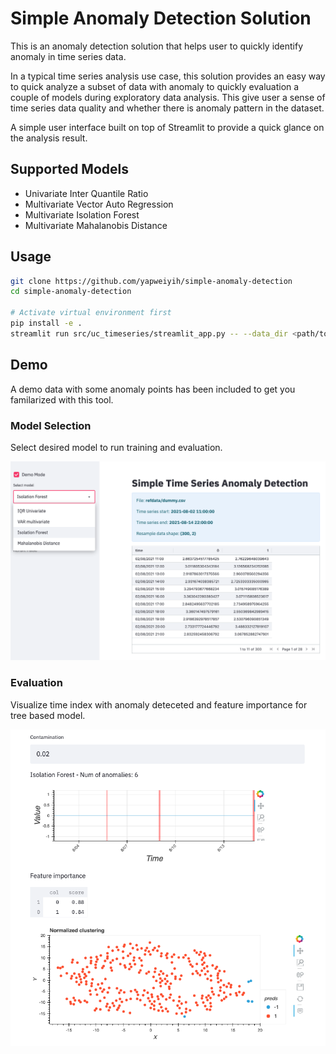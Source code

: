 # Simple Anomaly Detection Solution

This is an anomaly detection solution that helps user to quickly identify anomaly in time series data.

In a typical time series analysis use case, this solution provides an easy way to quick analyze a subset of data with anomaly to quickly evaluation a couple of models during exploratory data analysis. This give user a sense of time series data quality and whether there is anomaly pattern in the dataset.

A simple user interface built on top of Streamlit to provide a quick glance on the analysis result.

## Supported Models

- Univariate Inter Quantile Ratio
- Multivariate Vector Auto Regression
- Multivariate Isolation Forest
- Multivariate Mahalanobis Distance

## Usage

```bash
git clone https://github.com/yapweiyih/simple-anomaly-detection
cd simple-anomaly-detection

# Activate virtual environment first
pip install -e .
streamlit run src/uc_timeseries/streamlit_app.py -- --data_dir <path/to/data/>


```

## Demo

A demo data with some anomaly points has been included to get you familarized with this tool.

### Model Selection

Select desired model to run training and evaluation.

![Model selection](images/model_selection.png)

### Evaluation

Visualize time index with anomaly deteceted and feature importance for tree based model.

![Evaluation](images/evaluation.png)
